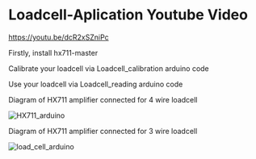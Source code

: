 # Loadcell-Aplication Youtube Video

https://youtu.be/dcR2xSZniPc

Firstly, install hx711-master

Calibrate your loadcell via Loadcell_calibration arduino code

Use your loadcell via Loadcell_reading arduino code


Diagram of HX711 amplifier connected for 4 wire loadcell

![HX711_arduino](https://user-images.githubusercontent.com/35057450/61209785-5ab40b00-a703-11e9-82f1-81ab9a8a8189.jpg)



Diagram of HX711 amplifier connected for 3 wire loadcell

![load_cell_arduino](https://user-images.githubusercontent.com/35057450/61209905-a961a500-a703-11e9-9c33-4aa6416e5c6a.jpg)



